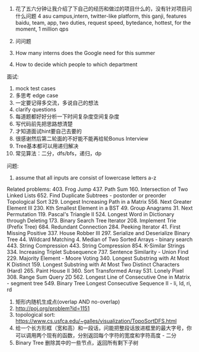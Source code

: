 1. 花了五六分钟让我介绍了下自己的经历和做过的项目什么的，没有针对项目问什么问题
4 asu
campus,intern, twitter-like platform, this
ganji, features 
baidu, team, app, two duties, request speed,
bytedance, hottest, for the moment, 1 million qps

2. 问问题
1. How many interns does the Google need for this summer
2. How to decide which people to which department

面试:
1. mock test cases
2. 多思考 edge case
3. 一定要记得多交流，多说自己的想法
4. clarify questions
5. 每道题都好好分析一下时间复杂度空间复杂度
6. 写代码前先把思路想清楚
7. 才知道面试hint要自己去要的
8. 很感谢然后第二轮面的不好能不能再给轮Bonus Interview
9. Tree基本都可以用递归解决
10. 常见算法：二分，dfs/bfs，递归，dp

问题:
1. assume that all inputs are consist of lowercase letters a-z

Related problems:
403. Frog Jump
437. Path Sum
160. Intersection of Two Linked Lists
652. Find Duplicate Subtrees - postorder or preorder
Topological Sort
329. Longest Increasing Path in a Matrix
556. Next Greater Element III
230. Kth Smallest Element in a BST
49. Group Anagrams
31. Next Permutation
119. Pascal's Triangle II
524. Longest Word in Dictionary through Deleting
173. Binary Search Tree Iterator
208. Implement Trie (Prefix Tree)
684. Redundant Connection
284. Peeking Iterator
41. First Missing Positive
337. House Robber III
297. Serialize and Deserialize Binary Tree
44. Wildcard Matching
4. Median of Two Sorted Arrays - binary search
443. String Compression
443. String Compression
854. K-Similar Strings
334. Increasing Triplet Subsequence
737. Sentence Similarity - Union Find
229. Majority Element - Moore Voting
340. Longest Substring with At Most K Distinct 
159. Longest Substring with At Most Two Distinct Characters (Hard) 
265. Paint House II
360. Sort Transformed Array
531. Lonely Pixel
308. Range Sum Query 2D
562. Longest Line of Consecutive One in Matrix - segment tree
549. Binary Tree Longest Consecutive Sequence II - li, ld, ri, rd
1. 矩形内随机生成点(overlap AND no-overlap)
2. http://poj.org/problem?id=1151
3. topological sort: https://www.cs.usfca.edu/~galles/visualization/TopoSortDFS.html
4. 给一个长方形框（宽和高）和一段话，问能把整段话放进框里的最大字号，你可以调用两个现有的函数，分别返回每个字符的宽度和字符高度 - 二分
5. Binary Tree 删除其中的一些节点，返回所有剩下子树












